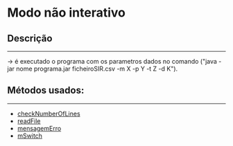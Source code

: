 # Modo não interativo

## Descrição ##
-------------------------

-> é executado o programa com os parametros dados no comando ("java -jar nome
programa.jar ficheiroSIR.csv -m X -p Y -t Z -d K").


## Métodos usados: ##
-------------------------

* [checkNumberOfLines](métodos/checkNumberOfLines.md)
* [readFile](métodos/repeatRead.md)
* [mensagemErro](métodos/mensagemErro.md)
* [mSwitch](métodos/mSwitch.md)
